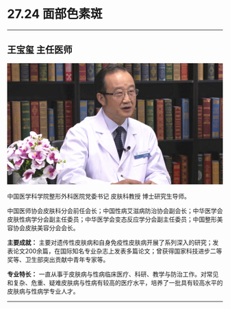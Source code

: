 # 27.24 面部色素斑

---

## 王宝玺 主任医师

![1685511259388](image/c27_024/1685511259388.png)

中国医学科学院整形外科医院党委书记 皮肤科教授 博士研究生导师。

中国医师协会皮肤科分会前任会长；中国性病艾滋病防治协会副会长；中华医学会皮肤性病学分会副主任委员；中华医学会变态反应学分会副主任委员；中国整形美容协会皮肤美容分会会长。

**主要成就：** 主要对遗传性皮肤病和自身免疫性皮肤病开展了系列深入的研究；发表论文200余篇，在国际知名专业杂志上发表多篇论文；曾获得国家科技进步二等奖等、卫生部突出贡献中青年专家等。

**专业特长：** 一直从事于皮肤病与性病临床医疗、科研、教学与防治工作。对常见和复杂、危重、疑难皮肤病与性病有较高的医疗水平，培养了一批具有较高水平的皮肤病与性病学专业人才。

---
